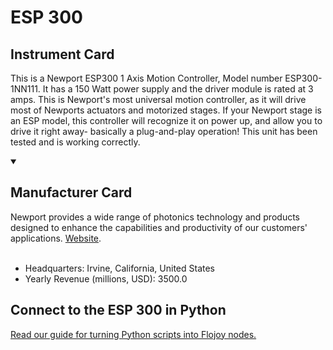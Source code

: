 
# ESP 300

## Instrument Card

This is a Newport ESP300 1 Axis Motion Controller, Model number ESP300-1NN111. It has a 150 Watt power supply and the driver module is rated at 3 amps. This is Newport's most universal motion controller, as it will drive most of Newports actuators and motorized stages. If your Newport stage is an ESP model, this controller will recognize it on power up, and allow you to drive it right away- basically a plug-and-play operation! This unit has been tested and is working correctly.

<details open>
<summary><h2>Manufacturer Card</h2></summary>
Newport provides a wide range of photonics technology and products designed to enhance the capabilities and productivity of our customers' applications. <a href="https://www.newport.com/">Website</a>.
<br></br>
<ul>
  <li>Headquarters: Irvine, California, United States</li>
  <li>Yearly Revenue (millions, USD): 3500.0</li>
</ul>
</details>

## Connect to the ESP 300 in Python

[Read our guide for turning Python scripts into Flojoy nodes.](https://docs.flojoy.ai/custom-nodes/creating-custom-node/)


